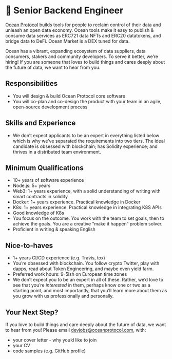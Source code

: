 # 🐬 Senior Backend Engineer
[Ocean Protocol](https://www.oceanprotocol.com) builds tools for people to reclaim control of their data and unleash an open data economy. Ocean tools make it easy to publish & consume data services as ERC721 data NFTs and ERC20 datatokens, and bridge data to DeFi. Ocean Market is a DEX tuned for data.

Ocean has a vibrant, expanding ecosystem of data suppliers, data consumers, stakers and community developers. To serve it better, we’re hiring! If you are someone that loves to build things and cares deeply about the future of data, we want to hear from you.

## Responsibilities
* You will design & build Ocean Protocol core software
* You will co-plan and co-design the product with your team in an agile, open-source development process

## Skills and Experience 
* We don’t expect applicants to be an expert in everything listed below which is why we’ve separated the requirements into two tiers. The ideal candidate is obsessed with blockchain; has Solidity experience; and thrives in a distributed team environment. 

## Minimum Qualifications
* 10+ years of software experience
* Node.js: 5+ years
* Web3: 1+ years experience, with a solid understanding of writing with smart contracts in solidity
* Docker: 1+ years experience. Practical knowledge in Docker
* K8s: 1+ years experience. Practical knowledge in integrating K8S APIs
* Good knowledge of K8s
* You focus on the outcome. You work with the team to set goals, then to achieve the goals. You are a creative “make it happen” problem solver. 
* Proficient in writing & speaking English

## Nice-to-haves
* 1+ years CI/CD experience (e.g. Travis, tox)
* You’re obsessed with blockchain. You follow crypto Twitter, play with dapps, read about Token Engineering, and maybe even yield farm. 
* Preferred work hours: 9-5ish on European time zones 
* We don’t expect you to be an expert in all of these. Rather, we’d love to see that you’re *interested* in them, perhaps know one or two as a starting point, and most importantly, that you’ll learn more about them as you grow with us professionally and personally.

## Your Next Step?
If you love to build things and care deeply about the future of data, we want to hear from you! Please email [devjobs@oceanprotocol.com](mailto:devjobs@oceanprotocol.com), with:
* your cover letter - why you’d like to join
* your CV
* code samples (e.g. GitHub profile)
